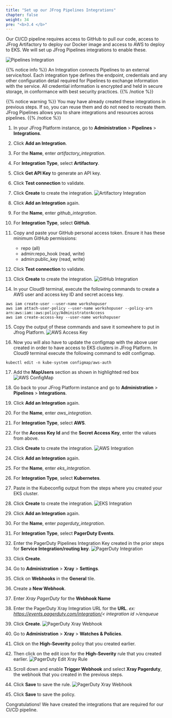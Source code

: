 ```yaml
---
title: "Set up our JFrog Pipelines Integrations"
chapter: false
weight: 34
pre: "<b>3.4 </b>"
---
```


Our CI/CD pipeline requires access to GitHub to pull our code, access to JFrog Artifactory to deploy our Docker image and access to AWS to deploy to EKS. We will set up JFrog Pipelines integrations to enable these.

![Pipelines Integration](/images/pipeline-integrations-diagram.png)

{{% notice info %}}
An Integration connects Pipelines to an external service/tool. Each integration type defines the endpoint, credentials and any other configuration detail required for Pipelines to exchange information with the service. All credential information is encrypted and held in secure storage, in conformance with best security practices.
{{% /notice %}}

{{% notice warning %}}
You may have already created these integrations in previous steps. If so, you can reuse them and do not need to recreate them. JFrog Pipelines allows you to share integrations and resources across pipelines.
{{% /notice %}}

1. In your JFrog Platform instance, go to **Administration** > **Pipelines** > **Integrations**.

2. Click **Add an Integration**.

3. For the **Name**, enter _artifactory\_integration_.

4. For **Integration Type**, select **Artifactory**.

5. Click **Get API Key** to generate an API key.

6. Click **Test connection** to validate.

7. Click **Create** to create the integration.
   ![Artifactory Integration](/images/artifactory-integration.png)

8. Click **Add an Integration** again.

9. For the **Name**, enter _github\_integration_.

10. For **Integration Type**, select **GitHub**.

11. Copy and paste your GitHub personal access token. Ensure it has these minimum GitHub permissions:

    - repo (all)
    - admin:repo_hook (read, write)
    - admin:public_key (read, write)

12. Click **Test connection** to validate.

13. Click **Create** to create the integration.
   ![GitHub Integration](/images/github-integration.png)

14. In your Cloud9 terminal, execute the following commands to create a AWS user and access key ID and secret access key.

```
aws iam create-user --user-name workshopuser
aws iam attach-user-policy --user-name workshopuser --policy-arn arn:aws:iam::aws:policy/AdministratorAccess
aws iam create-access-key --user-name workshopuser
```

15. Copy the output of these commands and save it somewhere to put in Jfrog Platform.
   ![AWS Access Key](/images/aws-access-key.png)

16. Now you will also have to update the configmap with the above user created in order to have access to EKS clusters in JFrog Platform. In Cloud9 terminal execute the following command to edit configmap.

```
kubectl edit -n kube-system configmap/aws-auth
```
17. Add the **MapUsers** section as shown in highlighted red box
    ![AWS ConfigMap](/images/aws-edit-configmap.png)

18. Go back to your JFrog Platform instance and go to **Administration** > **Pipelines** > **Integrations**.

19. Click **Add an Integration** again.

20. For the **Name**, enter _aws\_integration_.

21. For **Integration Type**, select **AWS**.

22. For the **Access Key Id** and the **Secret Access Key**, enter the values from above.

23. Click **Create** to create the integration.
   ![AWS Integration](/images/aws-integration.png)
24. Click **Add an Integration** again.
25. For the **Name**, enter _eks\_integration_.
26. For **Integration Type**, select **Kubernetes**.
27. Paste in the Kubeconfig output from the steps where you created your EKS cluster.
28. Click **Create** to create the integration.
   ![EKS Integration](/images/eks-integration.png)
29. Click **Add an Integration** again.
30. For the **Name**, enter _pagerduty\_integration_.
31. For **Integration Type**, select **PagerDuty Events**.
32. Enter the PagerDuty Pipelines Integration Key created in the prior steps for **Service Integration/routing key**.
    ![PagerDuty Integration](/images/addpagerdutyintegration.png)
33. Click **Create**.
34. Go to **Administration** > **Xray** > **Settings**.
35. Click on **Webhooks** in the **General** tile.
36. Create a **New Webhook**.
37. Enter _Xray PagerDuty_ for the **Webhook Name**
38. Enter the PagerDuty Xray Integration URL for the **URL**.  _ex: https://events.pagerduty.com/integration/< integration id >/enqueue_
39. Click **Create**.
    ![PagerDuty Xray Webhook](/images/pdxraywebhook.png)
40. Go to **Administration** > **Xray** > **Watches & Policies**.
41. Click on the **High-Severity** policy that you created earlier.
42. Then click on the edit icon for the **High-Severity** rule that you created earlier.
    ![PagerDuty Edit Xray Rule](/images/pdeditxrayrule.png)
43. Scroll down and enable **Trigger Webhook** and select **Xray Pagerduty**, the webhook that you created in the previous steps.
44. Click **Save** to save the rule.
    ![PagerDuty Xray Webhook](/images/pdxraywebhookrule.png)
45. Click **Save** to save the policy.
    

Congratulations! We have created the integrations that are required for our CI/CD pipeline.
